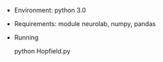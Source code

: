 ﻿* Environment: python 3.0
* Requirements: module neurolab, numpy, pandas
* Running

	python Hopfield.py